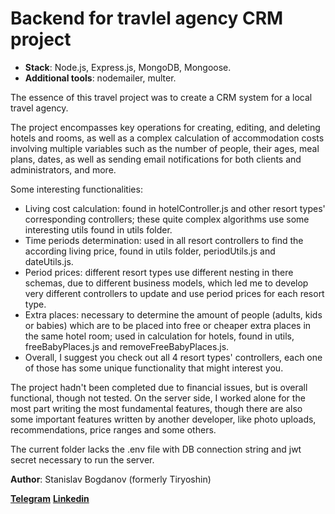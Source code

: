 # Backend for travlel agency CRM project

- **Stack**: Node.js, Express.js, MongoDB, Mongoose.
- **Additional tools**: nodemailer, multer.

The essence of this travel project was to create a CRM system for a local travel agency.

The project encompasses key operations for creating, editing, and deleting hotels and rooms, as well as a complex calculation of accommodation costs involving multiple variables such as the number of people, their ages, meal plans, dates, as well as sending email notifications for both clients and administrators, and more.

Some interesting functionalities:

- Living cost calculation: found in hotelController.js and other resort types' corresponding controllers; these quite complex algorithms use some interesting utils found in utils folder.
- Time periods determination: used in all resort controllers to find the according living price, found in utils folder, periodUtils.js and dateUtils.js.
- Period prices: different resort types use different nesting in there schemas, due to different business models, which led me to develop very different controllers to update and use period prices for each resort type.
- Extra places: necessary to determine the amount of people (adults, kids or babies) which are to be placed into free or cheaper extra places in the same hotel room; used in calculation for hotels, found in utils, freeBabyPlaces.js and removeFreeBabyPlaces.js.
- Overall, I suggest you check out all 4 resort types' controllers, each one of those has some unique functionality that might interest you.

The project hadn't been completed due to financial issues, but is overall functional, though not tested. On the server side, I worked alone for the most part writing the most fundamental features, though there are also some important features written by another developer, like photo uploads, recommendations, price ranges and some others.

The current folder lacks the .env file with DB connection string and jwt secret necessary to run the server.

**Author**: Stanislav Bogdanov (formerly Tiryoshin)

[**Telegram**](https://t.me/stanslv18) [**Linkedin**](https://www.linkedin.com/in/stanislav-tiryoshin/)
